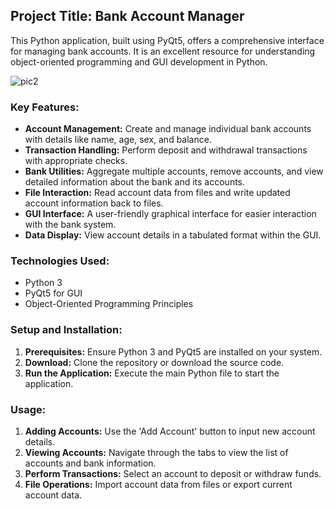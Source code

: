 ## Project Title: Bank Account Manager
This Python application, built using PyQt5, offers a comprehensive interface for managing bank accounts. It is an excellent resource for understanding object-oriented programming and GUI development in Python.


![pic2](https://github.com/ahmbana90/Bank-Account-Manager-PyQt/assets/124783249/638c022b-6989-40fc-8275-b4a062e8c42b)

### Key Features:
- **Account Management:** Create and manage individual bank accounts with details like name, age, sex, and balance.
- **Transaction Handling:** Perform deposit and withdrawal transactions with appropriate checks.
- **Bank Utilities:** Aggregate multiple accounts, remove accounts, and view detailed information about the bank and its accounts.
- **File Interaction:** Read account data from files and write updated account information back to files.
- **GUI Interface:** A user-friendly graphical interface for easier interaction with the bank system.
- **Data Display:** View account details in a tabulated format within the GUI.

### Technologies Used:
- Python 3
- PyQt5 for GUI
- Object-Oriented Programming Principles

### Setup and Installation:
1. **Prerequisites:** Ensure Python 3 and PyQt5 are installed on your system.
2. **Download:** Clone the repository or download the source code.
3. **Run the Application:** Execute the main Python file to start the application.

### Usage:
1. **Adding Accounts:** Use the 'Add Account' button to input new account details.
2. **Viewing Accounts:** Navigate through the tabs to view the list of accounts and bank information.
3. **Perform Transactions:** Select an account to deposit or withdraw funds.
4. **File Operations:** Import account data from files or export current account data.

